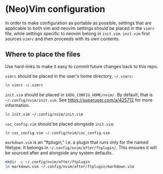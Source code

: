 # (Neo)Vim configuration

In order to make configuration as portable as possible, settings that are applicable
to both vim and neovim settings should be placed in the `vimrc` file, while settings
specific to neovim belong in `init.vim`. `init.vim` first sources `vimrc` and then
proceeds with its own contents.

## Where to place the files

Use hard-links to make it easy to commit future changes back to this repo.

`vimrc` should be placed in the user's home directory, `~/.vimrc`:

```zsh
ln vimrc ~/.vimrc
```

`init.vim` should be placed in `$XDG_CONFIG_HOME/nvim/`. By default, that is
`~/.config/nvim/init.vim`. See https://superuser.com/a/425712 for more information.

```zsh
ln init.vim ~/.config/nvim/init.vim
```

`coc_config.vim` should be placed alongside `init.vim`:

```zsh
ln coc_config.vim ~/.config/nvim/coc_config.vim
```

`markdown.vim` is an "ftplugin," i.e. a plugin that runs only for the named filetype.
It belongs in `~/.config/nvim/after/ftplugin/`. This ensures it will be sourced after
and alongside any system defaults.

```zsh
mkdir -p ~/.config/nvim/after/ftplugin
ln markdown.vim ~/.config/nvim/after/ftplugin/markdown.vim
```
